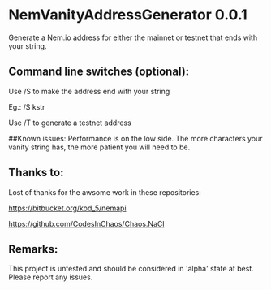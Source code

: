 # NemVanityAddressGenerator 0.0.1
Generate a Nem.io address for either the mainnet or testnet that ends with your string.


## Command line switches (optional):
Use /S <string> to make the address end with your string

Eg.: /S kstr


Use /T to generate a testnet address


##Known issues:
Performance is on the low side.  The more characters your vanity string has, the more patient you will need to be.


## Thanks to:
Lost of thanks for the awsome work in these repositories:

https://bitbucket.org/kod_5/nemapi

https://github.com/CodesInChaos/Chaos.NaCl

## Remarks:
This project is untested and should be considered in 'alpha' state at best.
Please report any issues.

